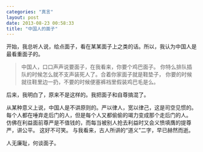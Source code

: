 ```yaml
--- 
categories: "真言"
layout: post
date: 2013-08-23 00:58:33
title: "中国人的面子"
---
```


开始，我总听人说，给点面子，看在某某面子上之类的话。所以，我认为中国人是最看重面子的。


> 中国人，口口声声说要面子，在我看来，你要个鸡巴面子。
> 你特么排队插队的时候怎么就不支声装死人了。合着你家面子就是鞋垫子，
> 你要的时候就往鞋里边一扔，不要的时候便塞裤裆里假装鸡巴毛是么。

后来，我明白了，原来不是这样的。我把面子和自尊搞混了。

从某种意义上说，中国人是不讲原则的。严以律人，宽以律己，这是司空见惯的。
每个人都在唾弃走后门的人，但是每个人又都偷偷的竭力变成那个走后门的人。
仿佛在利益面前尊严是不值钱的，而每当被别人抢去利益时又会义愤填膺的提尊严，讲公平。
这好不可笑。 与我看来，古人所讲的“道义”二字，早已赫然而逝。

人无廉耻，何谈面子。

